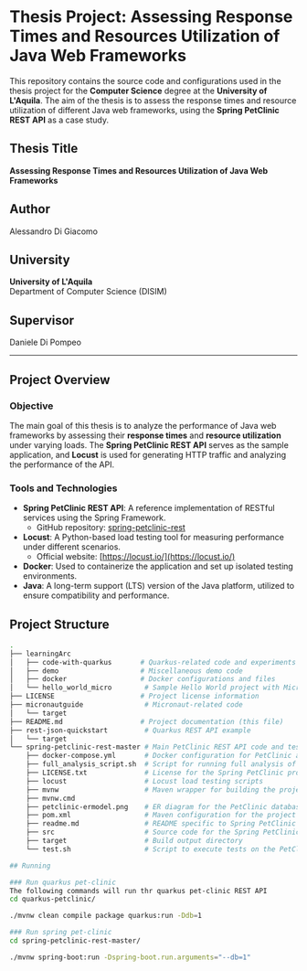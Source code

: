 # Thesis Project: Assessing Response Times and Resources Utilization of Java Web Frameworks

This repository contains the source code and configurations used in the thesis project for the **Computer Science** degree at the **University of L'Aquila**. The aim of the thesis is to assess the response times and resource utilization of different Java web frameworks, using the **Spring PetClinic REST API** as a case study.

## Thesis Title
**Assessing Response Times and Resources Utilization of Java Web Frameworks**

## Author
Alessandro Di Giacomo

## University
**University of L'Aquila**  
Department of Computer Science (DISIM)

## Supervisor
Daniele Di Pompeo

---

## Project Overview

### Objective
The main goal of this thesis is to analyze the performance of Java web frameworks by assessing their **response times** and **resource utilization** under varying loads. The **Spring PetClinic REST API** serves as the sample application, and **Locust** is used for generating HTTP traffic and analyzing the performance of the API.

### Tools and Technologies
- **Spring PetClinic REST API**: A reference implementation of RESTful services using the Spring Framework.
  - GitHub repository: [spring-petclinic-rest](https://github.com/spring-petclinic/spring-petclinic-rest)
- **Locust**: A Python-based load testing tool for measuring performance under different scenarios.
  - Official website: [https://locust.io/](https://locust.io/)
- **Docker**: Used to containerize the application and set up isolated testing environments.
- **Java**: A long-term support (LTS) version of the Java platform, utilized to ensure compatibility and performance.
  
## Project Structure

```bash
.
├── learningArc
│   ├── code-with-quarkus       # Quarkus-related code and experiments
│   ├── demo                    # Miscellaneous demo code
│   ├── docker                  # Docker configurations and files
│   └── hello_world_micro        # Sample Hello World project with Micronaut
├── LICENSE                     # Project license information
├── micronautguide               # Micronaut-related code
│   └── target
├── README.md                   # Project documentation (this file)
├── rest-json-quickstart         # Quarkus REST API example
│   └── target
└── spring-petclinic-rest-master # Main PetClinic REST API code and testing scripts
    ├── docker-compose.yml       # Docker configuration for PetClinic and Locust
    ├── full_analysis_script.sh  # Script for running full analysis of the API
    ├── LICENSE.txt              # License for the Spring PetClinic project
    ├── locust                   # Locust load testing scripts
    ├── mvnw                     # Maven wrapper for building the project
    ├── mvnw.cmd
    ├── petclinic-ermodel.png    # ER diagram for the PetClinic database
    ├── pom.xml                  # Maven configuration for the project
    ├── readme.md                # README specific to Spring PetClinic REST API
    ├── src                      # Source code for the Spring PetClinic API
    ├── target                   # Build output directory
    └── test.sh                  # Script to execute tests on the PetClinic API

## Running

### Run quarkus pet-clinic
The following commands will run thr quarkus pet-clinic REST API
cd quarkus-petclinic/

./mvnw clean compile package quarkus:run -Ddb=1

### Run spring pet-clinic
cd spring-petclinic-rest-master/

./mvnw spring-boot:run -Dspring-boot.run.arguments="--db=1" 

